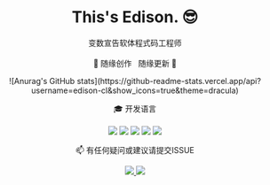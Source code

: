 

<h1 align='center'>
  This's Edison. 😎
</h1>

<p align='center'>
  变数宣告软体程式码工程师 <br/><br/>
  🎲 随缘创作 &nbsp 随缘更新 🎲
</p>

<p align='center'>
  ![Anurag's GitHub stats](https://github-readme-stats.vercel.app/api?username=edison-cl&show_icons=true&theme=dracula)
</p>






<p align='center'>
  🎓 开发语言<br/><br/>
  <img src="https://img.shields.io/badge/Go-208BD2?style=for-the-badge&logo=go&logoColor=white" />
  <img src="https://img.shields.io/badge/Rust-632D62?style=for-the-badge&logo=rust&logoColor=orange" />
  <img src="https://img.shields.io/badge/Python-3776AB?style=for-the-badge&logo=python&logoColor=white" />
  <img src="https://img.shields.io/badge/Solidity-2A2C3F?style=for-the-badge&logo=solidity&logoColor=007AA6" />
  <img src="https://img.shields.io/badge/JavaScript-323330?style=for-the-badge&logo=javascript&logoColor=F7DF1E" />
</p>


<p align='center'>
  📫 有任何疑问或建议请提交ISSUE
</p>
<p align='center'>
    <a href="https://twitter.com/edison_0750" align='center'>
        <img src = "https://img.shields.io/badge/Twitter-208BD2?style=for-the-badge&logo=twitter&logoColor=white">
    </a>
    <a href="https://space.bilibili.com/434459598" align='center'>
        <img src = "https://img.shields.io/badge/Bilibili-C33555?style=for-the-badge&logo=bilibili&logoColor=white">
    </a>
</p>

